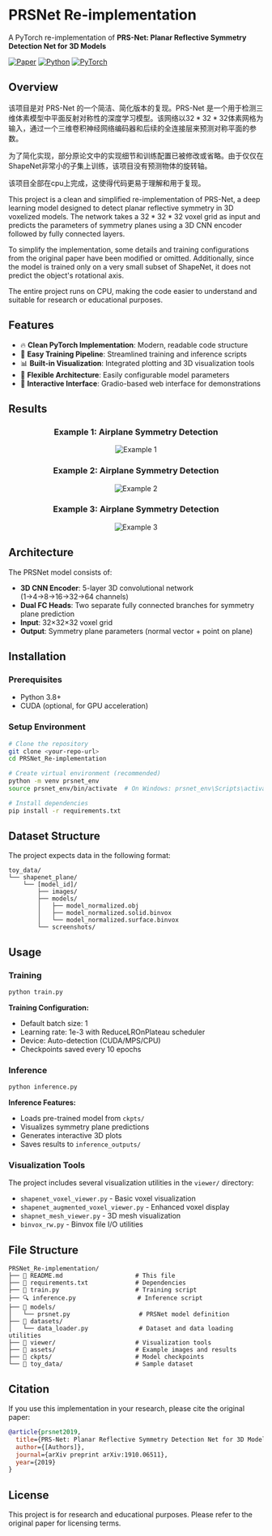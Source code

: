 # PRSNet Re-implementation

A PyTorch re-implementation of **PRS-Net: Planar Reflective Symmetry Detection Net for 3D Models**

[![Paper](https://img.shields.io/badge/Paper-arXiv-red)](https://arxiv.org/abs/1910.06511)
[![Python](https://img.shields.io/badge/Python-3.8+-blue)](https://www.python.org/)
[![PyTorch](https://img.shields.io/badge/PyTorch-2.0+-orange)](https://pytorch.org/)

## Overview


该项目是对 PRS-Net 的一个简洁、简化版本的复现。PRS-Net 是一个用于检测三维体素模型中平面反射对称性的深度学习模型。该网络以$32 *32 *32$体素网格为输入，通过一个三维卷积神经网络编码器和后续的全连接层来预测对称平面的参数。

为了简化实现，部分原论文中的实现细节和训练配置已被修改或省略。由于仅仅在ShapeNet非常小的子集上训练，该项目没有预测物体的旋转轴。

该项目全部在cpu上完成，这使得代码更易于理解和用于复现。


This project is a clean and simplified re-implementation of PRS-Net, a deep learning model designed to detect planar reflective symmetry in 3D voxelized models. The network takes a $32 *32 *32$ voxel grid as input and predicts the parameters of symmetry planes using a 3D CNN encoder followed by fully connected layers.

To simplify the implementation, some details and training configurations from the original paper have been modified or omitted. Additionally, since the model is trained only on a very small subset of ShapeNet, it does not predict the object's rotational axis.

The entire project runs on CPU, making the code easier to understand and suitable for research or educational purposes.

## Features

- 🔥 **Clean PyTorch Implementation**: Modern, readable code structure
- 🚀 **Easy Training Pipeline**: Streamlined training and inference scripts
- 📊 **Built-in Visualization**: Integrated plotting and 3D visualization tools
- 🎯 **Flexible Architecture**: Easily configurable model parameters
- 📱 **Interactive Interface**: Gradio-based web interface for demonstrations

## Results

<div align="center">

### Example 1: Airplane Symmetry Detection
![Example 1](assets/eg1.png)

### Example 2: Airplane Symmetry Detection
![Example 2](assets/eg2.png)

### Example 3: Airplane Symmetry Detection
![Example 3](assets/eg3.png)

</div>

## Architecture

The PRSNet model consists of:
- **3D CNN Encoder**: 5-layer 3D convolutional network (1→4→8→16→32→64 channels)
- **Dual FC Heads**: Two separate fully connected branches for symmetry plane prediction
- **Input**: 32×32×32 voxel grid
- **Output**: Symmetry plane parameters (normal vector + point on plane)

## Installation

### Prerequisites
- Python 3.8+
- CUDA (optional, for GPU acceleration)

### Setup Environment

```bash
# Clone the repository
git clone <your-repo-url>
cd PRSNet_Re-implementation

# Create virtual environment (recommended)
python -m venv prsnet_env
source prsnet_env/bin/activate  # On Windows: prsnet_env\Scripts\activate

# Install dependencies
pip install -r requirements.txt
```

## Dataset Structure

The project expects data in the following format:

```
toy_data/
└── shapenet_plane/
    └── [model_id]/
        ├── images/
        ├── models/
        │   ├── model_normalized.obj
        │   ├── model_normalized.solid.binvox
        │   └── model_normalized.surface.binvox
        └── screenshots/
```

## Usage

### Training

```bash
python train.py
```

**Training Configuration:**
- Default batch size: 1
- Learning rate: 1e-3 with ReduceLROnPlateau scheduler
- Device: Auto-detection (CUDA/MPS/CPU)
- Checkpoints saved every 10 epochs

### Inference

```bash
python inference.py
```

**Inference Features:**
- Loads pre-trained model from `ckpts/`
- Visualizes symmetry plane predictions
- Generates interactive 3D plots
- Saves results to `inference_outputs/`

### Visualization Tools

The project includes several visualization utilities in the `viewer/` directory:

- `shapenet_voxel_viewer.py` - Basic voxel visualization
- `shapenet_augmented_voxel_viewer.py` - Enhanced voxel display
- `shapnet_mesh_viewer.py` - 3D mesh visualization
- `binvox_rw.py` - Binvox file I/O utilities


## File Structure

```
PRSNet_Re-implementation/
├── 📜 README.md                    # This file
├── 🔧 requirements.txt             # Dependencies
├── 🚀 train.py                     # Training script
├── 🔍 inference.py                 # Inference script
├── 📁 models/
│   └── prsnet.py                   # PRSNet model definition
├── 📁 datasets/
│   └── data_loader.py              # Dataset and data loading utilities
├── 📁 viewer/                      # Visualization tools
├── 📁 assets/                      # Example images and results
├── 📁 ckpts/                       # Model checkpoints
└── 📁 toy_data/                    # Sample dataset
```


## Citation

If you use this implementation in your research, please cite the original paper:

```bibtex
@article{prsnet2019,
  title={PRS-Net: Planar Reflective Symmetry Detection Net for 3D Models},
  author={[Authors]},
  journal={arXiv preprint arXiv:1910.06511},
  year={2019}
}
```

## License

This project is for research and educational purposes. Please refer to the original paper for licensing terms.

